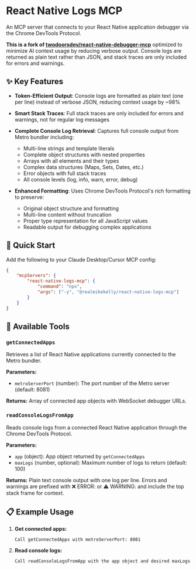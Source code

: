 # React Native Logs MCP

An MCP server that connects to your React Native application debugger via the Chrome DevTools Protocol.

**This is a fork of [twodoorsdev/react-native-debugger-mcp](https://github.com/twodoorsdev/react-native-debugger-mcp)** optimized to minimize AI context usage by reducing verbose output. Console logs are returned as plain text rather than JSON, and stack traces are only included for errors and warnings.

## ✨ Key Features

-   **Token-Efficient Output**: Console logs are formatted as plain text (one per line) instead of verbose JSON, reducing context usage by ~98%
-   **Smart Stack Traces**: Full stack traces are only included for errors and warnings, not for regular log messages
-   **Complete Console Log Retrieval**: Captures full console output from Metro bundler including:
    -   Multi-line strings and template literals
    -   Complete object structures with nested properties
    -   Arrays with all elements and their types
    -   Complex data structures (Maps, Sets, Dates, etc.)
    -   Error objects with full stack traces
    -   All console levels (log, info, warn, error, debug)

-   **Enhanced Formatting**: Uses Chrome DevTools Protocol's rich formatting to preserve:
    -   Original object structure and formatting
    -   Multi-line content without truncation
    -   Proper type representation for all JavaScript values
    -   Readable output for debugging complex applications

## 🚀 Quick Start

Add the following to your Claude Desktop/Cursor MCP config:

```json
{
	"mcpServers": {
		"react-native-logs-mcp": {
			"command": "npx",
			"args": ["-y", "@realmikekelly/react-native-logs-mcp"]
		}
	}
}
```

## 🔧 Available Tools

### `getConnectedApps`

Retrieves a list of React Native applications currently connected to the Metro bundler.

**Parameters:**

-   `metroServerPort` (number): The port number of the Metro server (default: 8081)

**Returns:** Array of connected app objects with WebSocket debugger URLs.

### `readConsoleLogsFromApp`

Reads console logs from a connected React Native application through the Chrome DevTools Protocol.

**Parameters:**

-   `app` (object): App object returned by `getConnectedApps`
-   `maxLogs` (number, optional): Maximum number of logs to return (default: 100)

**Returns:** Plain text console output with one log per line. Errors and warnings are prefixed with ❌ ERROR: or ⚠️ WARNING: and include the top stack frame for context.

## 📋 Example Usage

1. **Get connected apps:**

    ```
    Call getConnectedApps with metroServerPort: 8081
    ```

2. **Read console logs:**
    ```
    Call readConsoleLogsFromApp with the app object and desired maxLogs
    ```
